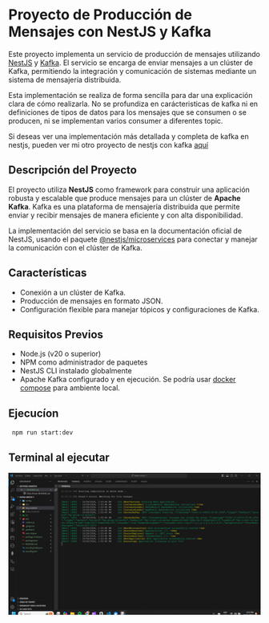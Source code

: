 # Proyecto de Producción de Mensajes con NestJS y Kafka

Este proyecto implementa un servicio de producción de mensajes utilizando [NestJS](https://nestjs.com/) y [Kafka](https://kafka.apache.org/). El servicio se encarga de enviar mensajes a un clúster de Kafka, permitiendo la integración y comunicación de sistemas mediante un sistema de mensajería distribuida.

Esta implementación se realiza de forma sencilla para dar una explicación clara de cómo realizarla. No se profundiza en carácteristicas de kafka ni en definiciones de tipos de datos para los mensajes que se consumen o se producen, ni se implementan varios consumer a diferentes topic.

Si deseas ver una implementación más detallada y completa de kafka en nestjs, pueden ver mi otro proyecto de nestjs con kafka [aquí](https://github.com/Detox-923/kafka-nestjs-2)

## Descripción del Proyecto

El proyecto utiliza **NestJS** como framework para construir una aplicación robusta y escalable que produce mensajes para un clúster de **Apache Kafka**. Kafka es una plataforma de mensajería distribuida que permite enviar y recibir mensajes de manera eficiente y con alta disponibilidad.

La implementación del servicio se basa en la documentación oficial de NestJS, usando el paquete [@nestjs/microservices](https://docs.nestjs.com/microservices/kafka) para conectar y manejar la comunicación con el clúster de Kafka.

## Características

- Conexión a un clúster de Kafka.
- Producción de mensajes en formato JSON.
- Configuración flexible para manejar tópicos y configuraciones de Kafka.

## Requisitos Previos

- Node.js (v20 o superior)
- NPM como administrador de paquetes
- NestJS CLI instalado globalmente
- Apache Kafka configurado y en ejecución. Se podría usar [docker compose](https://github.com/Detox-923/docker-compose-kafka) para ambiente local.

## Ejecucíon

  ```bash
   npm run start:dev
  ```

## Terminal al ejecutar

![Terminal](./img-readme/ref1.png)
